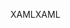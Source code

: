 <span data-ttu-id="8dffa-101">XAML</span><span class="sxs-lookup"><span data-stu-id="8dffa-101">XAML</span></span>